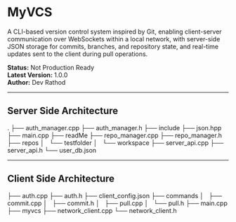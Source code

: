 # MyVCS  

A CLI-based version control system inspired by Git, enabling client-server communication over WebSockets within a local network, with server-side JSON storage for commits, branches, and repository state, and real-time updates sent to the client during pull operations.  

**Status:** Not Production Ready  
**Latest Version:** 1.0.0  
**Author:** Dev Rathod  

---

## Server Side Architecture  
.
├── auth_manager.cpp
├── auth_manager.h
├── include
├── json.hpp
├── main.cpp
├── readMe
├── repo_manager.cpp
├── repo_manager.h
├── repos
│   └── testfolder
│       └── workspace
├── server_api.cpp
├── server_api.h
└── user_db.json



---

## Client Side Architecture  

├── auth.cpp
├── auth.h
├── client_config.json
├── commands
│   ├── commit.cpp
│   ├── commit.h
│   ├── pull.cpp
│   └── pull.h
├── main.cpp
├── myvcs
├── network_client.cpp
└── network_client.h
